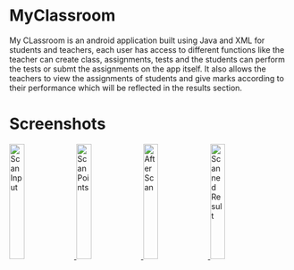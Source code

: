 # MyClassroom
My CLassroom is an android application built using Java and XML for students and teachers, each user has access to different functions like the teacher can create class, assignments, tests and
the students can perform the tests or submt the assignments on the app itself.
It also allows the teachers to view the assignments of students and give marks according to their performance which will be reflected in the results section.

# Screenshots


<a href="https://raw.githubusercontent.com/jhansireddy/AndroidScannerDemo/master/ScanDemoExample/screenshots/scanInput.png" />
<img width="23%" src="https://raw.githubusercontent.com/jhansireddy/AndroidScannerDemo/master/ScanDemoExample/screenshots/scanInput.png" alt="Scan Input" title="Scan Input"></img>

<a href="https://raw.githubusercontent.com/jhansireddy/AndroidScannerDemo/master/ScanDemoExample/screenshots/scanPoints.png" />
<img width="23%" src="https://raw.githubusercontent.com/jhansireddy/AndroidScannerDemo/master/ScanDemoExample/screenshots/scanPoints.png" alt="Scan Points" title="Scan Points"></img>

<a href="https://raw.githubusercontent.com/jhansireddy/AndroidScannerDemo/master/ScanDemoExample/screenshots/blackWhiteScannedResult.png" />
<img width="23%" src="https://raw.githubusercontent.com/jhansireddy/AndroidScannerDemo/master/ScanDemoExample/screenshots/blackWhiteScannedResult.png" alt="After Scan" title="After Scan"></img>

<a href="https://raw.githubusercontent.com/jhansireddy/AndroidScannerDemo/master/ScanDemoExample/screenshots/returned_scan_result.png" />
<img width="23%" src="https://raw.githubusercontent.com/jhansireddy/AndroidScannerDemo/master/ScanDemoExample/screenshots/returned_scan_result.png" alt="Scanned Result" title="Scanned Result"></img>
